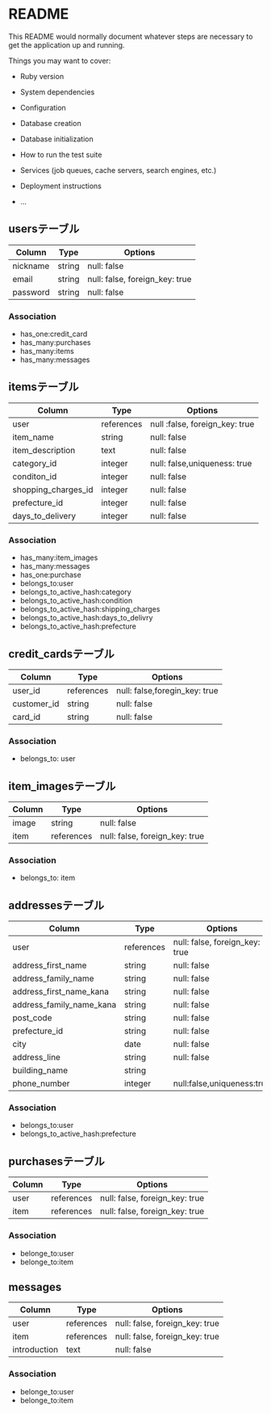 # README

This README would normally document whatever steps are necessary to get the
application up and running.

Things you may want to cover:

* Ruby version

* System dependencies

* Configuration

* Database creation

* Database initialization

* How to run the test suite

* Services (job queues, cache servers, search engines, etc.)

* Deployment instructions

* ...

## usersテーブル

|Column|Type|Options|
|------|----|-------|
|nickname|string|null: false|
|email|string|null: false, foreign_key: true|
|password|string|null: false|

### Association
- has_one:credit_card
- has_many:purchases
- has_many:items
- has_many:messages

## itemsテーブル

|Column|Type|Options|
|------|----|-------|
|user|references|null :false, foreign_key: true|
|item_name|string|null: false|
|item_description|text|null: false|
|category_id|integer|null: false,uniqueness: true|
|conditon_id|integer|null: false|
|shopping_charges_id|integer|null: false|
|prefecture_id|integer|null: false|
|days_to_delivery|integer|null: false|

### Association
- has_many:item_images
- has_many:messages
- has_one:purchase
- belongs_to:user
- belongs_to_active_hash:category
- belongs_to_active_hash:condition
- belongs_to_active_hash:shipping_charges
- belongs_to_active_hash:days_to_delivry
- belongs_to_active_hash:prefecture

## credit_cardsテーブル

|Column|Type|Options|
|------|----|-------|
|user_id|references|null: false,foregin_key: true|
|customer_id|string|null: false|
|card_id|string|null: false|


### Association
- belongs_to: user

## item_imagesテーブル

|Column|Type|Options|
|------|----|-------|
|image|string|null: false|
|item|references|null: false, foreign_key: true|

### Association
- belongs_to: item


## addressesテーブル

|Column|Type|Options|
|------|----|-------|
|user|references|null: false, foreign_key: true|
|address_first_name|string| null: false|
|address_family_name|string|null: false|
|address_first_name_kana|string|null: false|
|address_family_name_kana|string|null: false|
|post_code|string|null: false|
|prefecture_id|string|null: false|
|city|date|null: false|
|address_line|string|null: false|
|building_name|string||
|phone_number|integer|null:false,uniqueness:true|

### Association
- belongs_to:user
- belongs_to_active_hash:prefecture

## purchasesテーブル

|Column|Type|Options|
|------|----|-------|
|user|references|null: false, foreign_key: true|
|item|references|null: false, foreign_key: true|

### Association
- belonge_to:user
- belonge_to:item

## messages

|Column|Type|Options|
|------|----|-------|
|user|references|null: false, foreign_key: true|
|item|references|null: false, foreign_key: true|
|introduction|text|null: false|

### Association
- belonge_to:user
- belonge_to:item